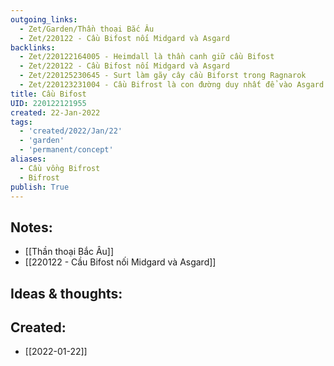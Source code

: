 ```yaml
---
outgoing_links:
  - Zet/Garden/Thần thoại Bắc Âu
  - Zet/220122 - Cầu Bifost nối Midgard và Asgard
backlinks:
  - Zet/220122164005 - Heimdall là thần canh giữ cầu Bifost
  - Zet/220122 - Cầu Bifost nối Midgard và Asgard
  - Zet/220125230645 - Surt làm gãy cây cầu Biforst trong Ragnarok
  - Zet/220123231004 - Cầu Bifrost là con đường duy nhất để vào Asgard
title: Cầu Bifost
UID: 220122121955
created: 22-Jan-2022
tags:
  - 'created/2022/Jan/22'
  - 'garden'
  - 'permanent/concept'
aliases:
  - Cầu vồng Bifrost
  - Bifrost
publish: True
---
```


## Notes:
- [[Thần thoại Bắc Âu]]
- [[220122 - Cầu Bifost nối Midgard và Asgard]]

## Ideas & thoughts:



## Created:
- [[2022-01-22]]
